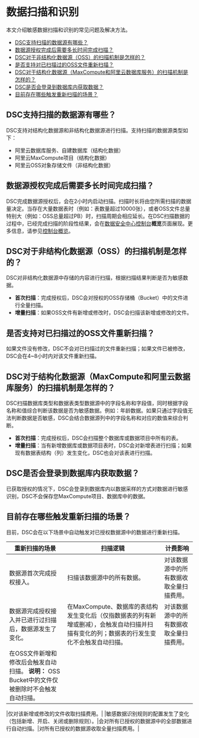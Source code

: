 # 数据扫描和识别

本文介绍敏感数据扫描和识别的常见问题及解决方法。

-   [DSC支持扫描的数据源有哪些？](#section_fen_4pj_lwg)
-   [数据源授权完成后需要多长时间完成扫描？](#section_hv1_nu2_vqi)
-   [DSC对于非结构化数据源（OSS）的扫描机制是怎样的？](#section_7np_ggx_mab)
-   [是否支持对已扫描过的OSS文件重新扫描？](#section_let_6i8_6qf)
-   [DSC对于结构化数据源（MaxCompute和阿里云数据库服务）的扫描机制是怎样的？](#section_uxo_wqg_q6j)
-   [DSC是否会登录到数据库内获取数据？](#section_8ut_oez_69d)
-   [目前存在哪些触发重新扫描的场景？](#section_9lh_qg8_epu)

## DSC支持扫描的数据源有哪些？

DSC支持对结构化数据源和非结构化数据源进行扫描。支持扫描的数据源类型如下：

-   阿里云数据库服务、自建数据库（结构化数据）
-   阿里云MaxCompute项目（结构化数据）
-   阿里云OSS对象存储文件（非结构化数据）

## 数据源授权完成后需要多长时间完成扫描？

DSC完成数据源授权后，会在2小时内启动扫描。扫描时长将由您所需扫描的数据量决定。当存在大量数据表时（例如：表数量超过10000张），或者OSS文件总量特别大（例如：OSS总量超过PB）时，扫描周期会相应延长。在DSC扫描数据的过程中，已经完成扫描的阶段性结果，会在[数据安全中心控制台](https://yundun.console.aliyun.com/?p=sddp#/overview)**概览**页面展现。更多信息，请参见[控制台概览](/intl.zh-CN/用户指南/控制台概览.md)。

## DSC对于非结构化数据源（OSS）的扫描机制是怎样的？

DSC对非结构化数据源中存储的内容进行扫描，根据扫描结果判断是否为敏感数据。

-   **首次扫描**：完成授权后，DSC会对授权的OSS存储桶（Bucket）中的文件进行全量扫描。
-   **增量扫描**：如果OSS文件有新增或修改时，DSC会扫描该新增或修改的文件。

## 是否支持对已扫描过的OSS文件重新扫描？

如果文件没有修改，DSC不会对已扫描过的文件重新扫描；如果文件已被修改，DSC会在4~8小时内对该文件重新扫描。

## DSC对于结构化数据源（MaxCompute和阿里云数据库服务）的扫描机制是怎样的？

DSC扫描数据库类型和数据表类型数据源中的字段名称和字段值，同时根据字段名称和值综合判断该数据是否为敏感数据。例如：年龄数据。如果只通过字段值无法判断数据是否敏感，DSC会结合数据源列中的字段名称和对应的数值来综合判断。

-   **首次扫描**：完成授权后，DSC会扫描整个数据库或数据项目中所有的表。
-   **增量扫描**：当有新增数据库或数据项目表时，DSC会对新增表进行扫描；如果现有数据表结构（列）发生变化，DSC也会对该表进行扫描。

## DSC是否会登录到数据库内获取数据？

已获取授权的情况下，DSC会登录到数据库内以数据采样的方式对数据进行敏感识别，DSC不会保存您MaxCompute项目、数据库中的数据。

## 目前存在哪些触发重新扫描的场景？

目前，DSC会在以下场景中自动触发对已授权数据源中的数据进行重新扫描。

|重新扫描的场景|扫描逻辑|计费影响|
|-------|----|----|
|数据源首次完成授权接入。|扫描该数据源中的所有数据。|对该数据源中的所有数据收取全量扫描费用。|
|数据源完成授权接入并已进行过扫描后，数据源发生了变化。|在MaxCompute、数据库的表结构发生变化后（仅指数据表的列有新增或删减），会触发自动扫描并扫描有变化的列；数据表的行发生变化不会触发自动扫描。|对该数据源中的所有数据收取全量扫描费用。|
|在OSS文件新增和修改后会触发自动扫描。 **说明：** OSS Bucket中的文件仅被删除时不会触发自动扫描。

|仅对该新增或修改的文件收取扫描费用。|
|敏感数据识别规则的配置发生了变化（包括新增、开启、关闭或删除规则）。|会对所有已授权的数据源中的全部数据进行自动扫描。|对所有已授权的数据源收取全量扫描费用。|

